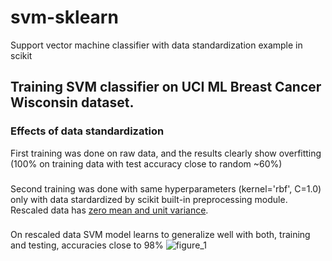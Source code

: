 # svm-sklearn
Support vector machine classifier with data standardization example in scikit
## Training SVM classifier on UCI ML Breast Cancer Wisconsin dataset.
### Effects of data standardization
First training was done on raw data, and the results clearly show overfitting (100% on training data with test accuracy close
to random ~60%)
###
Second training was done with same hyperparameters (kernel='rbf', C=1.0) only with data stardardized by scikit built-in preprocessing module. 
Rescaled data has [zero mean and unit variance](http://scikit-learn.org/stable/modules/preprocessing.html).
###
On rescaled data SVM model learns to generalize well with both, training and testing, accuracies close to 98%
![figure_1](https://user-images.githubusercontent.com/30974121/37826036-5762b4dc-2e92-11e8-9aa1-8c93cadcbb0d.png)

